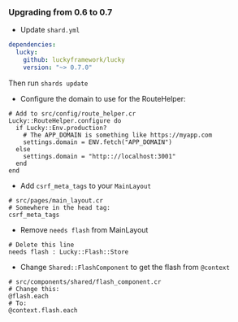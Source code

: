### Upgrading from 0.6 to 0.7

* Update `shard.yml`

```yml
dependencies:
  lucky:
    github: luckyframework/lucky
    version: "~> 0.7.0"
```

Then run `shards update`

* Configure the domain to use for the RouteHelper:

```crystal
# Add to src/config/route_helper.cr
Lucky::RouteHelper.configure do
  if Lucky::Env.production?
    # The APP_DOMAIN is something like https://myapp.com
    settings.domain = ENV.fetch("APP_DOMAIN")
  else
    settings.domain = "http:://localhost:3001"
  end
end
```

* Add `csrf_meta_tags` to your `MainLayout`

```crystal
# src/pages/main_layout.cr
# Somewhere in the head tag:
csrf_meta_tags
```

* Remove `needs flash` from MainLayout

```crystal
# Delete this line
needs flash : Lucky::Flash::Store
```

* Change `Shared::FlashComponent` to get the flash from `@context`

```crystal
# src/components/shared/flash_component.cr
# Change this:
@flash.each
# To:
@context.flash.each
```
